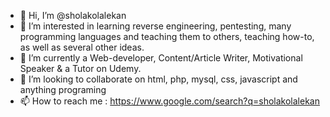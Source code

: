 - 👋 Hi, I’m @sholakolalekan
- 👀 I’m interested in learning reverse engineering, pentesting, many programming languages and teaching them to others, teaching how-to, as well as several other ideas.
- 🌱 I’m currently a Web-developer, Content/Article Writer, Motivational Speaker & a Tutor on Udemy.
- 💞️ I’m looking to collaborate on html, php, mysql, css, javascript and anything programing
- 📫 How to reach me : https://www.google.com/search?q=sholakolalekan

<!---
sholakolalekan/sholakolalekan is a ✨ special ✨ individual keep just as you all are.
--->

